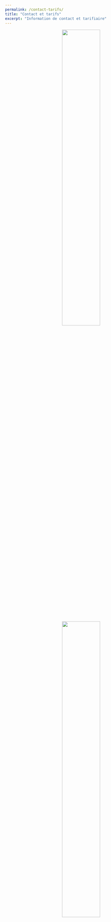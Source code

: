 ```yaml
---
permalink: /contact-tarifs/
title: "Contact et tarifs"
excerpt: "Information de contact et tarifiaire"
---
```



<p float="left" align="middle">
  <img src="/images/bureau_petit.jpg" width="50%" />
  <img src="/images/bureau_grand.jpg" width="50%" />
</p>


<table border="0">
 <tr>
    <td><b style="font-size:30px">Contact</b></td>
    <td><b style="font-size:30px">Tarifs</b></td>
 </tr>
 <tr>
    <td>
      Marika Girard  <br />
      No. de pratique : 19-226  <br />
      Téléphone : (514) 816-1547  <br />
      Courriel : marika.girard.erg@gmail.com <br />
      Adresse : 2887 Avenue Claude-Léveillé, Bureau 6 <br />
      Terrebonne, Québec, J6X 4S8
    </td>
    <td>
      Évaluation : 150$  <br />
      Rapport d'évaluation : 100$  <br />
      Traitements : 110$
    </td>
 </tr>
</table>
